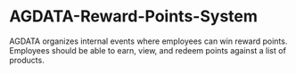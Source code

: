 # AGDATA-Reward-Points-System
AGDATA organizes internal events where employees can win reward points. Employees should be able to earn, view, and redeem points against a list of products.
